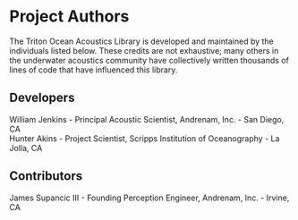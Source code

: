 # Project Authors

The Triton Ocean Acoustics Library is developed and maintained by the individuals listed below.
These credits are not exhaustive; many others in the underwater acoustics community have collectively written thousands of lines of code that have influenced this library.

## Developers

William Jenkins - Principal Acoustic Scientist, Andrenam, Inc. - San Diego, CA  
Hunter Akins - Project Scientist, Scripps Institution of Oceanography - La Jolla, CA

## Contributors

James Supancic III - Founding Perception Engineer, Andrenam, Inc. - Irvine, CA
